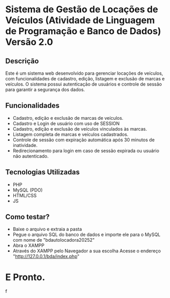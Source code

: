 # Sistema de Gestão de Locações de Veículos (Atividade de Linguagem de Programação e Banco de Dados) Versão 2.0

## Descrição

Este é um sistema web desenvolvido para gerenciar locações de veículos, com funcionalidades de cadastro, edição, listagem e exclusão de marcas e veículos. O sistema possui autenticação de usuários e controle de sessão para garantir a segurança dos dados.

## Funcionalidades

- Cadastro, edição e exclusão de marcas de veículos.
- Cadastro e Login de usuário com uso de SESSION
- Cadastro, edição e exclusão de veículos vinculados às marcas.
- Listagem completa de marcas e veículos cadastrados.
- Controle de sessão com expiração automática após 30 minutos de inatividade.
- Redirecionamento para login em caso de sessão expirada ou usuário não autenticado.

## Tecnologias Utilizadas

- PHP
- MySQL (PDO)
- HTML/CSS
- JS

## Como testar?

- Baixe o arquivo e extraia a pasta
- Pegue o arquivo SQL do banco de dados e importe ele para o MySQL com nome de "bdautolocadora20252"
- Abra o XAMPP
- Através do XAMPP pelo Navegador a sua escolha Acesse o endereço "http://127.0.0.1/bda/index.php"
  
# E Pronto.
f
